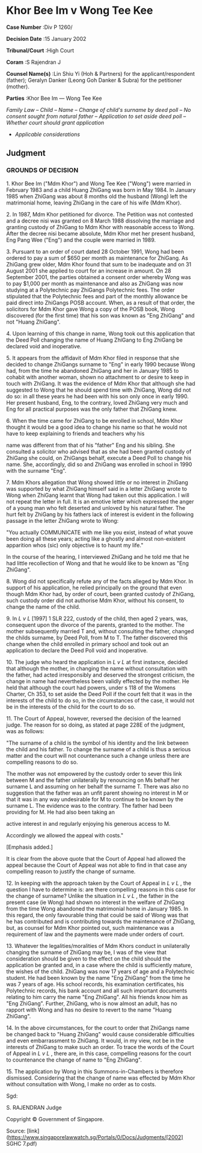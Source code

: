 # Khor Bee Im v Wong Tee Kee 



**Case Number** :Div P 1260/ 

**Decision Date** :15 January 2002 

**Tribunal/Court** :High Court 

**Coram** :S Rajendran J 

**Counsel Name(s)** :Lin Shiu Yi (Hoh & Partners) for the applicant/respondent (father); Geralyn Danker (Leong Goh Danker & Subra) for the petitioner (mother). 

**Parties** :Khor Bee Im — Wong Tee Kee 

_Family Law_ – _Child_ – _Name_ – _Change of child's surname by deed poll_ – _No consent sought from natural father_ – _Application to set aside deed poll_ – _Whether court should grant application_ 

- _Applicable considerations_ 

## Judgment 

### GROUNDS OF DECISION 

1\. Khor Bee Im ("Mdm Khor") and Wong Tee Kee ("Wong") were married in February 1983 and a child Huang ZhiGang was born in May 1984. In January 1985 when ZhiGang was about 8 months old the husband (Wong) left the matrimonial home, leaving ZhiGang in the care of his wife (Mdm Khor). 

2\. In 1987, Mdm Khor petitioned for divorce. The Petition was not contested and a decree nisi was granted on 8 March 1988 dissolving the marriage and granting custody of ZhiGang to Mdm Khor with reasonable access to Wong. After the decree nisi became absolute, Mdm Khor met her present husband, Eng Pang Wee ("Eng") and the couple were married in 1989. 

3\. Pursuant to an order of court dated 28 October 1991, Wong had been ordered to pay a sum of $650 per month as maintenance for ZhiGang. As ZhiGang grew older, Mdm Khor found that sum to be inadequate and on 31 August 2001 she applied to court for an increase in amount. On 28 September 2001, the parties obtained a consent order whereby Wong was to pay $1,000 per month as maintenance and also as ZhiGang was now studying at a Polytechnic pay ZhiGangs Polytechnic fees. The order stipulated that the Polytechnic fees and part of the monthly allowance be paid direct into ZhiGangs POSB account. When, as a result of that order, the solicitors for Mdm Khor gave Wong a copy of the POSB book, Wong discovered (for the first time) that his son was known as "Eng ZhiGang" and not "Huang ZhiGang". 

4\. Upon learning of this change in name, Wong took out this application that the Deed Poll changing the name of Huang ZhiGang to Eng ZhiGang be declared void and inoperative. 

5\. It appears from the affidavit of Mdm Khor filed in response that she decided to change ZhiGangs surname to "Eng" in early 1990 because Wong had, from the time he abandoned ZhiGang and her in January 1985 to cohabit with another woman, shown no attachment to or desire to keep in touch with ZhiGang. It was the evidence of Mdm Khor that although she had suggested to Wong that he should spend time with ZhiGang, Wong did not do so: in all these years he had been with his son only once in early 1990. Her present husband, Eng, to the contrary, loved ZhiGang very much and Eng for all practical purposes was the only father that ZhiGang knew. 

6\. When the time came for ZhiGang to be enrolled in school, Mdm Khor thought it would be a good idea to change his name so that he would not have to keep explaining to friends and teachers why his 


name was different from that of his "father" Eng and his sibling. She consulted a solicitor who advised that as she had been granted custody of ZhiGang she could, on ZhiGangs behalf, execute a Deed Poll to change his name. She, accordingly, did so and ZhiGang was enrolled in school in 1990 with the surname "Eng". 

7\. Mdm Khors allegation that Wong showed little or no interest in ZhiGang was supported by what ZhiGang himself said in a letter ZhiGang wrote to Wong when ZhiGang learnt that Wong had taken out this application. I will not repeat the letter in full. It is an emotive letter which expressed the anger of a young man who felt deserted and unloved by his natural father. The hurt felt by ZhiGang by his fathers lack of interest is evident in the following passage in the letter ZhiGang wrote to Wong: 

 "You actually COMMUNICATE with me like you exist, instead of what youve been doing all these years; acting like a ghostly and almost non-existent apparition whos (sic) only objective is to haunt my life." 

In the course of the hearing, I interviewed ZhiGang and he told me that he had little recollection of Wong and that he would like to be known as "Eng ZhiGang". 

8\. Wong did not specifically refute any of the facts alleged by Mdm Khor. In support of his application, he relied principally on the ground that even though Mdm Khor had, by order of court, been granted custody of ZhiGang, such custody order did not authorise Mdm Khor, without his consent, to change the name of the child. 

9\. In _L v L_ [1997] 1 SLR 222, custody of the child, then aged 2 years, was, consequent upon the divorce of the parents, granted to the mother. The mother subsequently married T and, without consulting the father, changed the childs surname, by Deed Poll, from M to T. The father discovered this change when the child enrolled in primary school and took out an application to declare the Deed Poll void and inoperative. 

10\. The judge who heard the application in _L v L_ at first instance, decided that although the mother, in changing the name without consultation with the father, had acted irresponsibly and deserved the strongest criticism, the change in name had nevertheless been validly effected by the mother. He held that although the court had powers, under s 118 of the Womens Charter, Ch 353, to set aside the Deed Poll if the court felt that it was in the interests of the child to do so, in the circumstances of the case, it would not be in the interests of the child for the court to do so. 

11\. The Court of Appeal, however, reversed the decision of the learned judge. The reason for so doing, as stated at page 228E of the judgment, was as follows: 

 "The surname of a child is the symbol of his identity and the link between the child and his father. To change the surname of a child is thus a serious matter and the court will not countenance such a change unless there are compelling reasons to do so. 

 The mother was not empowered by the custody order to sever this link between M and the father unilaterally by renouncing on Ms behalf her surname L and assuming on her behalf the surname T. There was also no suggestion that the father was an unfit parent showing no interest in M or that it was in any way undesirable for M to continue to be known by the surname L. The evidence was to the contrary. The father had been providing for M. He had also been taking an 


 active interest in and regularly enjoying his generous access to M. 

 Accordingly we allowed the appeal with costs." 

 [Emphasis added.] 

It is clear from the above quote that the Court of Appeal had allowed the appeal because the Court of Appeal was not able to find in that case any compelling reason to justify the change of surname. 

12\. In keeping with the approach taken by the Court of Appeal in _L v L_ , the question I have to determine is: are there compelling reasons in this case for the change of surname? Unlike the situation in _L v L_ , the father in the present case (ie Wong) had shown no interest in the welfare of ZhiGang from the time Wong abandoned the matrimonial home in January 1985. In this regard, the only favourable thing that could be said of Wong was that he has contributed and is contributing towards the maintenance of ZhiGang, but, as counsel for Mdm Khor pointed out, such maintenance was a requirement of law and the payments were made under orders of court. 

13\. Whatever the legalities/moralities of Mdm Khors conduct in unilaterally changing the surname of ZhiGang may be, I was of the view that consideration should be given to the effect on the child should the application be granted and, in a case where the child is sufficiently mature, the wishes of the child. ZhiGang was now 17 years of age and a Polytechnic student. He had been known by the name "Eng ZhiGang" from the time he was 7 years of age. His school records, his examination certificates, his Polytechnic records, his bank account and all such important documents relating to him carry the name "Eng ZhiGang". All his friends know him as "Eng ZhiGang". Further, ZhiGang, who is now almost an adult, has no rapport with Wong and has no desire to revert to the name "Huang ZhiGang". 

14\. In the above circumstances, for the court to order that ZhiGangs name be changed back to "Huang ZhiGang" would cause considerable difficulties and even embarrassment to ZhiGang. It would, in my view, not be in the interests of ZhiGang to make such an order. To trace the words of the Court of Appeal in _L v L_ , there are, in this case, compelling reasons for the court to countenance the change of name to "Eng ZhiGang". 

15\. The application by Wong in this Summons-in-Chambers is therefore dismissed. Considering that the change of name was effected by Mdm Khor without consultation with Wong, I make no order as to costs. 

Sgd: 

S. RAJENDRAN Judge 

 Copyright © Government of Singapore. 


Source: [link](https://www.singaporelawwatch.sg/Portals/0/Docs/Judgments/[2002] SGHC 7.pdf)
